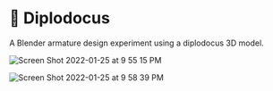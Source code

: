 # 🦕 Diplodocus
A Blender armature design experiment using a diplodocus 3D model.

![Screen Shot 2022-01-25 at 9 55 15 PM](https://user-images.githubusercontent.com/233022/151186885-0fbf4d29-961b-45ae-a6ce-ea21c252a87f.jpg)

![Screen Shot 2022-01-25 at 9 58 39 PM](https://user-images.githubusercontent.com/233022/151187012-1095b959-f86b-47f3-b84d-23de9b1617d0.jpg)
